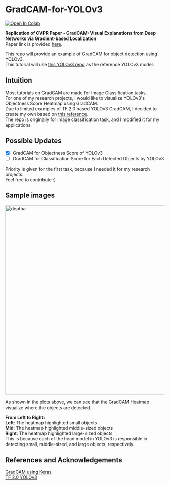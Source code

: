 # GradCAM-for-YOLOv3
[![Open In Colab](https://colab.research.google.com/assets/colab-badge.svg)](https://colab.research.google.com/drive/1Kd4Lm6ILDO6dO0Ko6S1YGtz-KjJwvNyb?authuser=1)

**Replication of CVPR Paper - GradCAM: Visual Explanations from Deep Networks via Gradient-based Localization </br>**
Paper link is provided [here](https://openaccess.thecvf.com/content_ICCV_2017/papers/Selvaraju_Grad-CAM_Visual_Explanations_ICCV_2017_paper.pdf). </br>

This repo will provide an example of GradCAM for object detection using YOLOv3. </br>
This tutorial will use [this YOLOv3 repo](https://github.com/zzh8829/yolov3-tf2) as the reference YOLOv3 model.

## Intuition
Most tutorials on GradCAM are made for Image Classification tasks. </br>
For one of my research projects, I would like to visualize YOLOv3's Objectness Score Heatmap using GradCAM. </br>
Due to limited examples of TF 2.0 based YOLOv3 GradCAM, I decided to create my own based on [this reference](https://keras.io/examples/vision/grad_cam/). </br>
The repo is originally for image classification task, and I modified it for my applications. </br>

## Possible Updates
- [x] GradCAM for Objectness Score of YOLOv3
- [ ] GradCAM for Classification Score for Each Detected Objects by YOLOv3

Priority is given for the first task, because I needed it for my research projects. </br>
Feel free to contribute :)

## Sample images

<img src="https://github.com/yjwong1999/GradCAM-for-YOLOv3/blob/main/data/GradCAM.jpg" 
     alt="depthai" width=600><br>
     
As shown in the plots above, we can see that the GradCAM Heatmap visualize where the objects are detected. </br>

**From Left to Right:** </br>
**Left**: The heatmap highlighted small objects </br>
**Mid**: The heatmap highlighted middle-sized objects </br>
**Right**: The heatmap highlighted large-sized objects </br>
This is because each of the head model in YOLOv3 is responsible in detecting small, middle-sized, and large objects, respectively. </br>

## References and Acknowledgements
[GradCAM using Keras](https://keras.io/examples/vision/grad_cam/) </br>
[TF 2.0 YOLOv3](https://github.com/zzh8829/yolov3-tf2)
